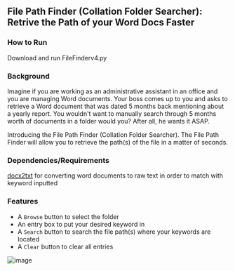 
## File Path Finder (Collation Folder Searcher): Retrive the Path of your Word Docs Faster

### How to Run
Download and run FileFinderv4.py 

### Background 
Imagine if you are working as an administrative assistant in an office and you are managing Word documents. Your boss comes up to you and asks to retrieve a Word document that was dated 5 months back mentioning about a yearly report. You wouldn't want to manually search through 5 months worth of documents in a folder would you? After all, he wants it ASAP.

Introducing the File Path Finder (Collation Folder Searcher). The File Path Finder will allow you to retrieve the path(s) of the file in a matter of seconds.
### Dependencies/Requirements
[docx2txt](https://github.com/ankushshah89/python-docx2txt) for converting word documents to raw text in order to match with keyword inputted
### Features
- A `Browse` button to select the folder
- An entry box to put your desired keyword in
- A `Search` button to search the file path(s) where your keywords are located
- A `Clear` button to clear all entries 

![image](https://user-images.githubusercontent.com/72810148/166083223-720924e9-bc79-48fd-9a75-9e76b60cb45f.png)

